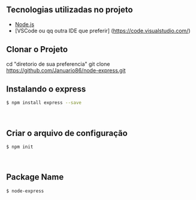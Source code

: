 
## Tecnologias utilizadas no projeto


- [Node.js](https://nodejs.org/en/)
- [VSCode ou qq outra IDE que preferir] (https://code.visualstudio.com/)

## Clonar o Projeto

cd "diretorio de sua preferencia" 
 git clone https://github.com/Januario86/node-express.git
 
## Instalando o express

```bash
$ npm install express --save
```
<br/>

## Criar o arquivo de configuração

```bash
$ npm init 
```
<br/>

## Package Name

```bash
$ node-express
```
<br/> 


